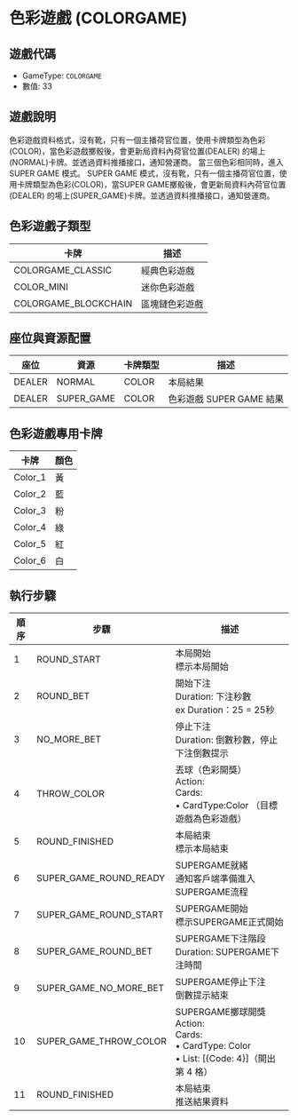 <!-- markdownlint-disable MD033 -->

# 色彩遊戲 (COLORGAME)

## 遊戲代碼

- GameType: `COLORGAME`
- 數值: 33

## 遊戲說明

色彩遊戲資料格式，沒有靴，只有一個主播荷官位置，使用卡牌類型為色彩(COLOR)，當色彩遊戲擲骰後，會更新局資料內荷官位置(DEALER)
的場上(NORMAL)卡牌。並透過資料推播接口，通知營運商。
當三個色彩相同時，進入SUPER GAME 模式。
SUPER GAME 模式，沒有靴，只有一個主播荷官位置，使用卡牌類型為色彩(COLOR)，當SUPER GAME擲骰後，會更新局資料內荷官位置(DEALER)
的場上(SUPER_GAME)卡牌。並透過資料推播接口，通知營運商。

## 色彩遊戲子類型

| 卡牌                   | 描述      |
|----------------------|---------|
| COLORGAME_CLASSIC    | 經典色彩遊戲  |
| COLOR_MINI           | 迷你色彩遊戲  |
| COLORGAME_BLOCKCHAIN | 區塊鏈色彩遊戲 |

## 座位與資源配置

| 座位     | 資源         | 卡牌類型  | 描述                 |
|--------|------------|-------|--------------------|
| DEALER | NORMAL     | COLOR | 本局結果               |
| DEALER | SUPER_GAME | COLOR | 色彩遊戲 SUPER GAME 結果 |

## 色彩遊戲專用卡牌

| 卡牌      | 顏色 |
|---------|----|
| Color_1 | 黃  |
| Color_2 | 藍  |
| Color_3 | 粉  |
| Color_4 | 綠  |
| Color_5 | 紅  |
| Color_6 | 白  |

## 執行步驟

| 順序 | 步驟                     | 描述                                                                                                    |
|----|------------------------|-------------------------------------------------------------------------------------------------------|
| 1  | ROUND_START            | 本局開始<br/>標示本局開始                                                                                       |
| 2  | ROUND_BET              | 開始下注<br/>Duration: 下注秒數<br/>ex Duration：25 = 25秒                                                      |
| 3  | NO_MORE_BET            | 停止下注<br/>Duration: 倒數秒數，停止下注倒數提示                                                                      |
| 4  | THROW_COLOR            | 丟球（色彩開獎）<br/>Action:<br/>Cards:<br/>• CardType:Color （目標遊戲為色彩遊戲）                                      |
| 5  | ROUND_FINISHED         | 本局結束<br/>標示本局結束                                                                                       |
| 6  | SUPER_GAME_ROUND_READY | SUPERGAME就緒<br/>通知客戶端準備進入SUPERGAME流程                                                                  |
| 7  | SUPER_GAME_ROUND_START | SUPERGAME開始<br/>標示SUPERGAME正式開始                                                                       |
| 8  | SUPER_GAME_ROUND_BET   | SUPERGAME下注階段<br/>Duration: SUPERGAME下注時間                                                             |
| 9  | SUPER_GAME_NO_MORE_BET | SUPERGAME停止下注<br/>倒數提示結束                                                                              |
| 10 | SUPER_GAME_THROW_COLOR | SUPERGAME擲球開獎<br/>Action:<br/>Cards:<br/>• CardType: Color<br/>• List: [&#123;Code: 4&#125;]（開出第 4 格） |
| 11 | ROUND_FINISHED         | 本局結束<br/>推送結果資料                                                                                       |
